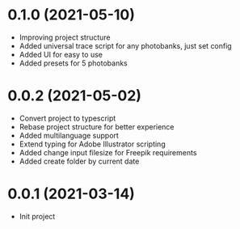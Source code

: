 # 0.1.0 (2021-05-10)
* Improving project structure
* Added universal trace script for any photobanks, just set config
* Added UI for easy to use
* Added presets for 5 photobanks

# 0.0.2 (2021-05-02)
* Convert project to typescript
* Rebase project structure for better experience
* Added multilanguage support
* Extend typing for Adobe Illustrator scripting
* Added change input filesize for Freepik requirements
* Added create folder by current date

# 0.0.1 (2021-03-14)
* Init project
